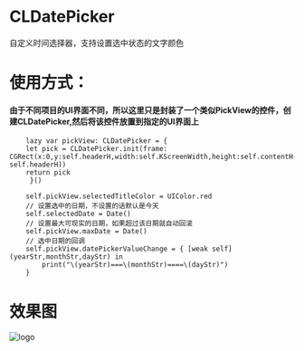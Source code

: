 # CLDatePicker
自定义时间选择器，支持设置选中状态的文字颜色


# 使用方式：
#### 由于不同项目的UI界面不同，所以这里只是封装了一个类似PickView的控件，创建CLDatePicker,然后将该控件放置到指定的UI界面上
		
		lazy var pickView: CLDatePicker = {
        let pick = CLDatePicker.init(frame: CGRect(x:0,y:self.headerH,width:self.KScreenWidth,height:self.contentH-self.headerH))
        return pick
   		 }()
    
    	self.pickView.selectedTitleColor = UIColor.red
    	// 设置选中的日期，不设置的话默认是今天
        self.selectedDate = Date()
        // 设置最大可现实的日期，如果超过该日期就自动回滚
        self.pickView.maxDate = Date()
        // 选中日期的回调
        self.pickView.datePickerValueChange = { [weak self] (yearStr,monthStr,dayStr) in
            print("\(yearStr)===\(monthStr)====\(dayStr)")
        }
        
        

# 效果图

![logo](http://images2017.cnblogs.com/blog/818253/201708/818253-20170825114214043-611262458.png)